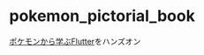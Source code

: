 # pokemon_pictorial_book

[ポケモンから学ぶFlutter](https://zenn.dev/sugitlab/books/flutter_poke_app_handson)をハンズオン
